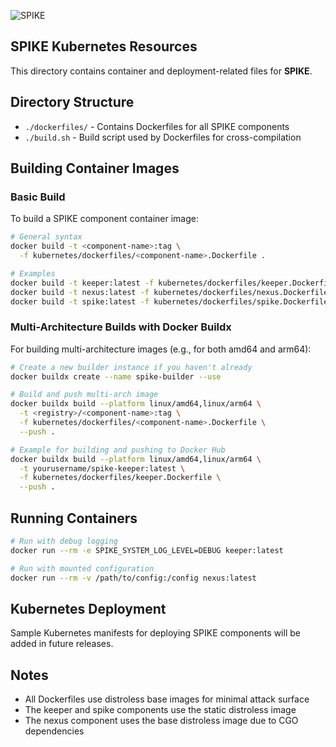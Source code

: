 ![SPIKE](assets/spike-banner-lg.png)

## SPIKE Kubernetes Resources

This directory contains container and deployment-related files for **SPIKE**.

## Directory Structure

- `./dockerfiles/` - Contains Dockerfiles for all SPIKE components
- `./build.sh` - Build script used by Dockerfiles for cross-compilation

## Building Container Images

### Basic Build

To build a SPIKE component container image:

```bash
# General syntax
docker build -t <component-name>:tag \
  -f kubernetes/dockerfiles/<component-name>.Dockerfile .

# Examples
docker build -t keeper:latest -f kubernetes/dockerfiles/keeper.Dockerfile .
docker build -t nexus:latest -f kubernetes/dockerfiles/nexus.Dockerfile .
docker build -t spike:latest -f kubernetes/dockerfiles/spike.Dockerfile .
```

### Multi-Architecture Builds with Docker Buildx

For building multi-architecture images (e.g., for both amd64 and arm64):

```bash
# Create a new builder instance if you haven't already
docker buildx create --name spike-builder --use

# Build and push multi-arch image
docker buildx build --platform linux/amd64,linux/arm64 \
  -t <registry>/<component-name>:tag \
  -f kubernetes/dockerfiles/<component-name>.Dockerfile \
  --push .

# Example for building and pushing to Docker Hub
docker buildx build --platform linux/amd64,linux/arm64 \
  -t yourusername/spike-keeper:latest \
  -f kubernetes/dockerfiles/keeper.Dockerfile \
  --push .
```

## Running Containers

```bash
# Run with debug logging
docker run --rm -e SPIKE_SYSTEM_LOG_LEVEL=DEBUG keeper:latest

# Run with mounted configuration
docker run --rm -v /path/to/config:/config nexus:latest
```

## Kubernetes Deployment

Sample Kubernetes manifests for deploying SPIKE components will be added in 
future releases.

## Notes

- All Dockerfiles use distroless base images for minimal attack surface
- The keeper and spike components use the static distroless image
- The nexus component uses the base distroless image due to CGO dependencies
